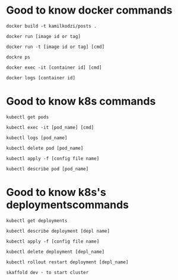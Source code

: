 # Good to know docker commands
`docker build -t kamilkodzi/posts .`

`docker run [image id or tag]`

`docker run -t [image id or tag] [cmd]`

`dockre ps`

`docker exec -it [container id] [cmd]`

`docker logs [container id]`


# Good to know k8s commands
`kubectl get pods`

`kubectl exec -it [pod_name] [cmd]`

`kubectl logs [pod_name]`

`kubectl delete pod [pod_name]`

`kubectl apply -f [config file name]`

`kubectl describe pod [pod_name]`

# Good to know k8s's deploymentscommands
`kubectl get deployments`

`kubectl describe deployment [depl name]`

`kubectl apply -f [config file name]`

`kubectl delete deployment [depl_name]`

`kubectl rollout restart deployment [depl_name]`


`skaffold dev - to start cluster`
